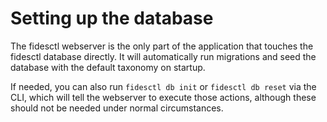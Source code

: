 # Setting up the database

The fidesctl webserver is the only part of the application that touches the fidesctl database directly. It will automatically run migrations and seed the database with the default taxonomy on startup.

If needed, you can also run `fidesctl db init` or `fidesctl db reset` via the CLI, which will tell the webserver to execute those actions, although these should not be needed under normal circumstances.
